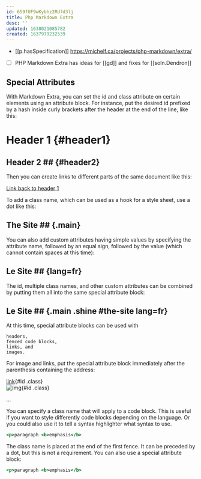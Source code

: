 ```yaml
---
id: 659fUF9wKybhz2RU7d3lj
title: Php Markdown Extra
desc: ''
updated: 1638021085782
created: 1637979232539
---
```


- [[p.hasSpecification]] https://michelf.ca/projects/php-markdown/extra/
- [ ] PHP Markdown Extra has ideas for [[gd]] and fixes for [[soln.Dendron]]

## Special Attributes

With Markdown Extra, you can set the id and class attribute on certain elements using an attribute block. For instance, put the desired id prefixed by a hash inside curly brackets after the header at the end of the line, like this:

Header 1            {#header1}
========

## Header 2 ##      {#header2}

Then you can create links to different parts of the same document like this:

[Link back to header 1](#header1)

To add a class name, which can be used as a hook for a style sheet, use a dot like this:

## The Site ##    {.main}

You can also add custom attributes having simple values by specifying the attribute name, followed by an equal sign, followed by the value (which cannot contain spaces at this time):

## Le Site ##    {lang=fr}

The id, multiple class names, and other custom attributes can be combined by putting them all into the same special attribute block:

## Le Site ##    {.main .shine #the-site lang=fr}

At this time, special attribute blocks can be used with

    headers,
    fenced code blocks,
    links, and
    images.

For image and links, put the special attribute block immediately after the parenthesis containing the address:

[link](url){#id .class}  
![img](url){#id .class}

...

You can specify a class name that will apply to a code block. This is useful if you want to style differently code blocks depending on the language. Or you could also use it to tell a syntax highlighter what syntax to use.

~~~~~~~~~~~~~~~~~~~~~~~~~~~~ .html
<p>paragraph <b>emphasis</b>
~~~~~~~~~~~~~~~~~~~~~~~~~~~~

The class name is placed at the end of the first fence. It can be preceded by a dot, but this is not a requirement. You can also use a special attribute block:

~~~~~~~~~~~~~~~~~~~~~~~~~~~~ {.html #example-1}
<p>paragraph <b>emphasis</b>
~~~~~~~~~~~~~~~~~~~~~~~~~~~~


